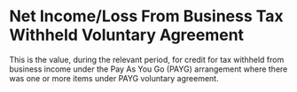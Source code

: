 # Net Income/Loss From Business Tax Withheld Voluntary Agreement
This is the value, during the relevant period, for credit for tax withheld from business income under the Pay As You Go (PAYG) arrangement where there was one or more items under PAYG voluntary agreement.